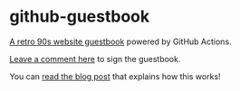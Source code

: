 # github-guestbook

[A retro 90s website guestbook](https://victoria.dev/github-guestbook/) powered by GitHub Actions.

[Leave a comment here](https://github.com/victoriadrake/github-guestbook/issues/1) to sign the guestbook.

You can [read the blog post](https://victoria.dev/blog/publishing-github-event-data-with-github-actions-and-pages/) that explains how this works!
